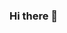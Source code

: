 ### Hi there 👋

<!--
**Fihra/Fihra** is a ✨ _special_ ✨ repository because its `README.md` (this file) appears on your GitHub profile.

I'm a technical sound designer and full-stack software engineer! As an avid music & audio person, I try to align my interests of audio with technology.

    Currently relearning Unity & Wwise to prep for game jams again
    Working with React Hooks and relearning PostgresSQL to plan to build a full-stack app
    Taking a break from learning & practicing C++ & JUCE Framework

Besides tech stuff

    I compose game music & release game/anime covers.
    I play


Here are some ideas to get you started:

- 🔭 I’m currently working on ...
- 🌱 I’m currently learning ...
- 👯 I’m looking to collaborate on ...
- 🤔 I’m looking for help with ...
- 💬 Ask me about ...
- 📫 How to reach me: ...
- 😄 Pronouns: ...
- ⚡ Fun fact: ...
-->
